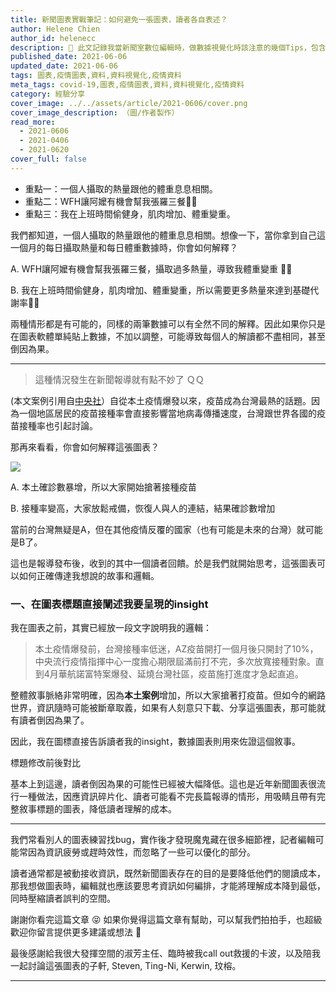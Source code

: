 ```yaml
---
title: 新聞圖表實戰筆記：如何避免一張圖表，讀者各自表述？
author: Helene Chien
author_id: helenecc
description: 📌 此文記錄我當新聞室數位編輯時，做數據視覺化時該注意的幾個Tips，包含如何同時降低讀者的理解成本，以及誤讀的空間（製圖工具：Flourish）
published_date: 2021-06-06
updated_date: 2021-06-06
tags: 圖表,疫情圖表,資料,資料視覺化,疫情資料
meta_tags: covid-19,圖表,疫情圖表,資料,資料視覺化,疫情資料
category: 經驗分享
cover_image: ../../assets/article/2021-0606/cover.png
cover_image_description: （圖/作者製作）
read_more: 
  - 2021-0606
  - 2021-0406
  - 2021-0620
cover_full: false
---
```


<script>
  import Img from '$lib/article/Img.svelte'
  import LittleGreyBox from '$lib/article/LittleGreyBox.svelte'
  import TableOfContents from '$lib/article/TableOfContents.svelte'
  import Bookmark from '$lib/article/Bookmark.svelte'
</script>


<TableOfContents>

- 重點一：一個人攝取的熱量跟他的體重息息相關。
- 重點二：WFH讓阿嬤有機會幫我張羅三餐👵🏻
- 重點三：我在上班時間偷健身，肌肉增加、體重變重。

</TableOfContents>

我們都知道，一個人攝取的熱量跟他的體重息息相關。想像一下，當你拿到自己這一個月的每日攝取熱量和每日體重數據時，你會如何解釋？

A. WFH讓阿嬤有機會幫我張羅三餐，攝取過多熱量，導致我體重變重 👵🏻

B. 我在上班時間偷健身，肌肉增加、體重變重，所以需要更多熱量來達到基礎代謝率💪🏻

兩種情形都是有可能的，同樣的兩筆數據可以有全然不同的解釋。因此如果你只是在圖表軟體單純貼上數據，不加以調整，可能導致每個人的解讀都不盡相同，甚至倒因為果。

---

> 這種情況發生在新聞報導就有點不妙了 ＱＱ

(本文案例引用自[中央社](https://www.cna.com.tw/project/20210524-covid-19-vaccine/)）自從本土疫情爆發以來，疫苗成為台灣最熱的話題。因為一個地區居民的疫苗接種率會直接影響當地病毒傳播速度，台灣跟世界各國的疫苗接種率也引起討論。

那再來看看，你會如何解釋這張圖表？

<Img type="base-text" src="../../assets/article/2021-0606/2.png">

A. 本土確診數暴增，所以大家開始搶著接種疫苗

B. 接種率變高，大家放鬆戒備，恢復人與人的連結，結果確診數增加

</Img>

當前的台灣無疑是A，但在其他疫情反覆的國家（也有可能是未來的台灣）就可能是B了。

這也是報導發布後，收到的其中一個讀者回饋。於是我們就開始思考，這張圖表可以如何正確傳達我想說的故事和邏輯。

### 一、在圖表標題直接闡述我要呈現的insight

我在圖表之前，其實已經放一段文字說明我的邏輯：

> 本土疫情爆發前，台灣接種率低迷，AZ疫苗開打一個月後只開封了10%，中央流行疫情指揮中心一度擔心期限屆滿前打不完，多次放寬接種對象。直到4月華航諾富特案爆發、延燒台灣社區，疫苗施打進度才急起直追。

整體敘事脈絡非常明確，因為**本土案例**增加，所以大家搶著打疫苗。但如今的網路世界，資訊隨時可能被斷章取義，如果有人刻意只下載、分享這張圖表，那可能就有讀者倒因為果了。

因此，我在圖標直接告訴讀者我的insight，數據圖表則用來佐證這個敘事。

<Img type="side-by-side" srcLeft="../../assets/article/2021-0606/3-left.png" srcRight="../../assets/article/2021-0606/3-right.png">標題修改前後對比</Img>

基本上到這邊，讀者倒因為果的可能性已經被大幅降低。這也是近年新聞圖表很流行一種做法，因應資訊碎片化、讀者可能看不完長篇報導的情形，用吸睛且帶有完整敘事標題的圖表，降低讀者理解的成本。

---

我們常看別人的圖表練習找bug，實作後才發現魔鬼藏在很多細節裡，記者編輯可能常因為資訊疲勞或趕時效性，而忽略了一些可以優化的部分。

讀者通常都是被動接收資訊，既然新聞圖表存在的目的是要降低他們的閱讀成本，那我想做圖表時，編輯就也應該要思考資訊如何編排，才能將理解成本降到最低，同時壓縮讀者誤判的空間。

<LittleGreyBox>

謝謝你看完這篇文章 😝 如果你覺得這篇文章有幫助，可以幫我們拍拍手，也超級歡迎你留言提供更多建議或想法 🙌

最後感謝給我很大發揮空間的淑芳主任、臨時被我call out救援的卡波，以及陪我一起討論這張圖表的子軒, Steven, Ting-Ni, Kerwin, 玟榕。

</LittleGreyBox>

<Bookmark url="https://www.thenewslens.com" />

<Bookmark url="https://www.nytimes.com" />

---

<Bookmark url="https://www.thenewslens.com" />

<Bookmark url="https://www.nytimes.com" />